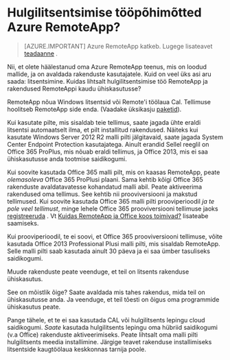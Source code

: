 <properties
    pageTitle="Azure RemoteApp litsentsimise | Microsoft Azure'i"
    description="Siit saate teada, kuidas töötab litsentsimine Azure RemoteApp."
    services="remoteapp"
    documentationCenter=""
    authors="lizap"
    manager="mbaldwin" />

<tags
    ms.service="remoteapp"
    ms.workload="compute"
    ms.tgt_pltfrm="na"
    ms.devlang="na"
    ms.topic="get-started-article"
    ms.date="08/15/2016"
    ms.author="elizapo" />


# <a name="how-does-licensing-work-in-azure-remoteapp"></a>Hulgilitsentsimise tööpõhimõtted Azure RemoteApp?

> [AZURE.IMPORTANT]
> Azure RemoteApp katkeb. Lugege lisateavet [teadaanne](https://go.microsoft.com/fwlink/?linkid=821148) .

Nii, et olete häälestanud oma Azure RemoteApp teenus, mis on loodud mallide, ja on avaldada rakenduste kasutajatele. Kuid on veel üks asi aru saada: litsentsimine. Kuidas lihtsalt hulgilitsentsimise töö RemoteApp ja rakendused RemoteAppi kaudu ühiskasutusse?

RemoteApp nõua Windows litsentsid või Remote'i töölaua Cal. Tellimuse hoolitseb RemoteApp side enda. (Vaadake üksikasju [paketid](https://azure.microsoft.com/pricing/details/remoteapp)).

Kui kasutate pilte, mis sisaldab teie tellimus, saate jagada ühte eraldi litsentsi automaatselt ilma, et pilt installitud rakendused. Näiteks kui kasutate Windows Server 2012 R2 malli pilti jälgitavaid, saate jagada System Center Endpoint Protection kasutajatega. Ainult erandid Sellel reeglil on Office 365 ProPlus, mis nõuab eraldi tellimus, ja Office 2013, mis ei saa ühiskasutusse anda tootmise saidikogumi.

Kui soovite kasutada Office 365 malli pilt, mis on kaasas RemoteApp, peate *olemasoleva* Office 365 ProPlusi plaani. Sama kehtib kõigi Office 365 rakenduste avaldatavatesse kohandatud malli abil. Peate aktiveerima rakendused oma tellimus. See kehtib nii prooviversiooni ja makstud tellimused. Kui soovite kasutada Office 365 malli pilti prooviperioodil *ja te pole veel tellimust*, minge lehele Office 365 prooviversiooni tellimuse jaoks [registreeruda](https://go.microsoft.com/fwlink/p/?LinkID=403802) . Vt [Kuidas RemoteApp ja Office koos toimivad?](remoteapp-o365.md) lisateabe saamiseks.

Kui prooviperioodil, te ei soovi, et Office 365 prooviversiooni tellimuse, võite kasutada Office 2013 Professional Plusi malli pilti, mis sisaldab RemoteApp. Selle malli pilti saab kasutada ainult 30 päeva ja ei saa ümber tasuliseks saidikogumi.

Muude rakenduste peate veenduge, et teil on litsents rakenduse ühiskasutus.

See on mõistlik õige? Saate avaldada mis tahes rakendus, mida teil on ühiskasutusse anda. Ja veenduge, et teil tõesti on õigus oma programmide ühiskasutus peate.

Pange tähele, et te ei saa kasutada CAL või hulgilitsents lepingu cloud saidikogumi. *Saate* kasutada hulgilitsents lepingu oma hübriid saidikogumi (v.a Office) rakenduste aktiveerimiseks. Peate lihtsalt oma malli pilti hulgilitsents meedia installimine. Järgige teavet rakenduse installimiseks litsentside kaugtöölaua keskkonnas tarnija poole.
